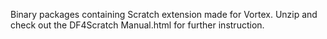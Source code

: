 Binary packages containing Scratch extension made for Vortex.
Unzip and check out the DF4Scratch Manual.html for further instruction.
